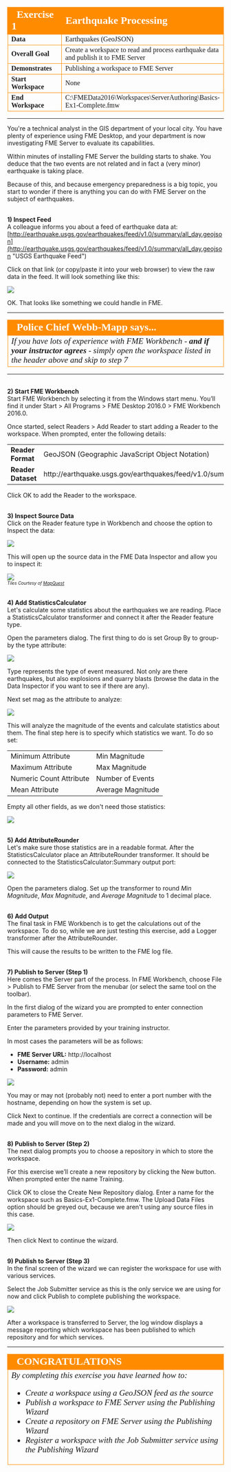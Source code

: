 <!--Instructor Notes-->
<!--This exercise uses a basic amount of FME Workbench as a test for students-->
<!--If students have problems now, it is unlikely they will have much success at further exercises-->

<!--Exercise Section-->
<!--NB: In GitBook world we don't give a number to exercises-->

<table style="border-spacing: 0px;border-collapse: collapse;font-family:serif">
<tr>
<td width=25% style="vertical-align:middle;background-color:darkorange;border: 2px solid darkorange">
<i class="fa fa-cogs fa-lg fa-pull-left fa-fw" style="color:white;padding-right: 12px;vertical-align:text-top"></i>
<span style="color:white;font-size:x-large;font-weight: bold">Exercise 1</span>
</td>
<td style="border: 2px solid darkorange;background-color:darkorange;color:white">
<span style="color:white;font-size:x-large;font-weight: bold">Earthquake Processing</span>
</td>
</tr>

<tr>
<td style="border: 1px solid darkorange; font-weight: bold">Data</td>
<td style="border: 1px solid darkorange">Earthquakes (GeoJSON)</td>
</tr>

<tr>
<td style="border: 1px solid darkorange; font-weight: bold">Overall Goal</td>
<td style="border: 1px solid darkorange">Create a workspace to read and process earthquake data and publish it to FME Server</td>
</tr>

<tr>
<td style="border: 1px solid darkorange; font-weight: bold">Demonstrates</td>
<td style="border: 1px solid darkorange">Publishing a workspace to FME Server</td>
</tr>

<tr>
<td style="border: 1px solid darkorange; font-weight: bold">Start Workspace</td>
<td style="border: 1px solid darkorange">None</td>
</tr>

<tr>
<td style="border: 1px solid darkorange; font-weight: bold">End Workspace</td>
<td style="border: 1px solid darkorange">C:\FMEData2016\Workspaces\ServerAuthoring\Basics-Ex1-Complete.fmw</td>
</tr>

</table>

---

You're a technical analyst in the GIS department of your local city. You have plenty of experience using FME Desktop, and your department is now investigating FME Server to evaluate its capabilities.

Within minutes of installing FME Server the building starts to shake. You deduce that the two events are not related and in fact a (very minor) earthquake is taking place.

Because of this, and because emergency preparedness is a big topic, you start to wonder if there is anything you can do with FME Server on the subject of earthquakes.



<br>**1) Inspect Feed**
<br>A colleague informs you about a feed of earthquake data at: [http://earthquake.usgs.gov/earthquakes/feed/v1.0/summary/all_day.geojson](http://earthquake.usgs.gov/earthquakes/feed/v1.0/summary/all_day.geojson "USGS Earthquake Feed")

Click on that link (or copy/paste it into your web browser) to view the raw data in the feed. It will look something like this:

![](./Images/Img1.6.Ex1.EarthquakeFeed.png)

OK. That looks like something we could handle in FME.

---

<!--Person X Says Section-->

<table style="border-spacing: 0px">
<tr>
<td style="vertical-align:middle;background-color:darkorange;border: 2px solid darkorange">
<i class="fa fa-quote-left fa-lg fa-pull-left fa-fw" style="color:white;padding-right: 12px;vertical-align:text-top"></i>
<span style="color:white;font-size:x-large;font-weight: bold;font-family:serif">Police Chief Webb-Mapp says...</span>
</td>
</tr>

<tr>
<td style="border: 1px solid darkorange">
<span style="font-family:serif; font-style:italic; font-size:larger">
If you have lots of experience with FME Workbench - <strong>and if your instructor agrees</strong> - simply open the workspace listed in the header above and skip to step 7
</span>
</td>
</tr>
</table>

---

<br>**2) Start FME Workbench**
<br>Start FME Workbench by selecting it from the Windows start menu. You’ll find it under Start &gt; All Programs &gt; FME Desktop 2016.0 &gt; FME Workbench 2016.0.

Once started, select Readers &gt; Add Reader to start adding a Reader to the workspace. When prompted, enter the following details:

<table style="border: 0px">

<tr>
<td style="font-weight: bold">Reader Format</td>
<td style="">GeoJSON (Geographic JavaScript Object Notation)</td>
</tr>

<tr>
<td style="font-weight: bold">Reader Dataset</td>
<td style="">http://earthquake.usgs.gov/earthquakes/feed/v1.0/summary/all_day.geojson</td>
</tr>

</table>

Click OK to add the Reader to the workspace.


<br>**3) Inspect Source Data**
<br>Click on the Reader feature type in Workbench and choose the option to Inspect the data:

![](./Images/Img1.7.Ex1.ReaderFeatureTypeInspect.png)

This will open up the source data in the FME Data Inspector and allow you to inspect it:

![](./Images/Img1.8.Ex1.SourceDataInDI.png)
<br><span style="font-style:italic;font-size:x-small">Tiles Courtesy of <a href="http://www.mapquest.com/">MapQuest</a></span>


<br>**4) Add StatisticsCalculator**
<br>Let's calculate some statistics about the earthquakes we are reading. Place a StatisticsCalculator transformer and connect it after the Reader feature type.

Open the parameters dialog. The first thing to do is set Group By to group-by the type attribute:

![](./Images/Img1.9.Ex1.StatsCalcGroupBy.png)

Type represents the type of event measured. Not only are there earthquakes, but also explosions and quarry blasts (browse the data in the Data Inspector if you want to see if there are any).

Next set mag as the attribute to analyze:

![](./Images/Img1.10.Ex1.StatsCalcAttrToAnalyze.png)

This will analyze the magnitude of the events and calculate statistics about them. The final step here is to specify which statistics we want. To do so set:

<table>
<tr><td>Minimum Attribute</td><td>Min Magnitude</td></tr>
<tr><td>Maximum Attribute</td><td>Max Magnitude</td></tr>
<tr><td>Numeric Count Attribute</td><td>Number of Events</td></tr>
<tr><td>Mean Attribute</td><td>Average Magnitude</td></tr>
</table>

Empty all other fields, as we don't need those statistics:

![](./Images/Img1.11.Ex1.StatsCalcAttrToCalculate.png)


<br>**5) Add AttributeRounder**
<br>Let's make sure those statistics are in a readable format. After the StatisticsCalculator place an AttributeRounder transformer. It should be connected to the StatisticsCalculator:Summary output port:

![](./Images/Img1.12.Ex1.AttrRounderConnected.png)

Open the parameters dialog. Set up the transformer to round *Min Magnitude*, *Max Magnitude*, and *Average Magnitude* to 1 decimal place. 


<br>**6) Add Output**
<br>The final task in FME Workbench is to get the calculations out of the workspace. To do so, while we are just testing this exercise, add a Logger transformer after the AttributeRounder.

This will cause the results to be written to the FME log file.


<br>**7) Publish to Server (Step 1)**
<br>Here comes the Server part of the process. In FME Workbench, choose File &gt; Publish to FME Server from the menubar (or select the same tool on the toolbar).

In the first dialog of the wizard you are prompted to enter connection parameters to FME Server.

Enter the parameters provided by your training instructor.

In most cases the parameters will be as follows:

- **FME Server URL:** http://localhost
- **Username:** admin
- **Password:** admin

![](./Images/Img1.44.Ex1.PublishWizard1.png)

You may or may not (probably not) need to enter a port number with the hostname, depending on how the system is set up. 

Click Next to continue. If the credentials are correct a connection will be made and you will move on to the next dialog in the wizard.


<br>**8) Publish to Server (Step 2)**
<br>The next dialog prompts you to choose a repository in which to store the workspace.

For this exercise we’ll create a new repository by clicking the New button. When prompted enter the name Training.

Click OK to close the Create New Repository dialog. Enter a name for the workspace such as Basics-Ex1-Complete.fmw. The Upload Data Files option should be greyed out, because we aren't using any source files in this case.

![](./Images/Img1.45.Ex1.PublishWizard2.png)

Then click Next to continue the wizard.


<br>**9) Publish to Server (Step 3)**
<br>In the final screen of the wizard we can register the workspace for use with various services.

Select the Job Submitter service as this is the only service we are using for now and click Publish to complete publishing the workspace.

![](./Images/Img1.46.Ex1.PublishWizard3.png)

After a workspace is transferred to Server, the log window displays a message reporting which workspace has been published to which repository and for which services.

---

<!--Exercise Congratulations Section--> 

<table style="border-spacing: 0px">
<tr>
<td style="vertical-align:middle;background-color:darkorange;border: 2px solid darkorange">
<i class="fa fa-thumbs-o-up fa-lg fa-pull-left fa-fw" style="color:white;padding-right: 12px;vertical-align:text-top"></i>
<span style="color:white;font-size:x-large;font-weight: bold;font-family:serif">CONGRATULATIONS</span>
</td>
</tr>

<tr>
<td style="border: 1px solid darkorange">
<span style="font-family:serif; font-style:italic; font-size:larger">
By completing this exercise you have learned how to:
<br>
<ul><li>Create a workspace using a GeoJSON feed as the source</li>
<li>Publish a workspace to FME Server using the Publishing Wizard</li>
<li>Create a repository on FME Server using the Publishing Wizard</li>
<li>Register a workspace with the Job Submitter service using the Publishing Wizard</li></ul>
</span>
</td>
</tr>
</table>